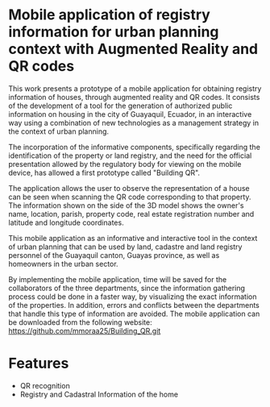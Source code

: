 # Mobile application of registry information for urban planning context with Augmented Reality and QR codes

This work presents a prototype of a mobile application for obtaining registry information of houses, through augmented reality and QR codes. It consists of the development of a tool for the generation of authorized public information on housing in the city of Guayaquil, Ecuador, in an interactive way using a combination of new technologies as a management strategy in the context of urban planning.

The incorporation of the informative components, specifically regarding the identification of the property or land registry, and the need for the official presentation allowed by the regulatory body for viewing on the mobile device, has allowed a first prototype called "Building QR".

The application allows the user to observe the representation of a house can be seen when scanning the QR code corresponding to that property. The information shown on the side of the 3D model shows the owner's name, location, parish, property code, real estate registration number and latitude and longitude coordinates.

This mobile application as an informative and interactive tool in the context of urban planning that can be used by land, cadastre and land registry personnel of the Guayaquil canton, Guayas province, as well as homeowners in the urban sector.

By implementing the mobile application, time will be saved for the collaborators of the three departments, since the information gathering process could be done in a faster way, by visualizing the exact information of the properties. In addition, errors and conflicts between the departments that handle this type of information are avoided.
The mobile application can be downloaded from the following website: https://github.com/mmoraa25/Building_QR.git

# Features

-	QR recognition
-	Registry and Cadastral Information of the home
